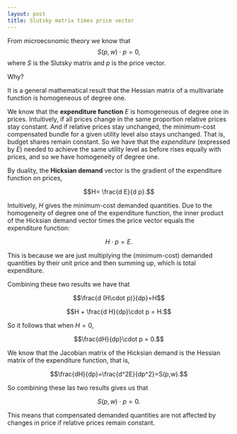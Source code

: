 ```yaml
---
layout: post
title: Slutsky matrix times price vector
---
```

From microeconomic theory we know that 
$$ S(p, w) \cdot p = 0,$$ 
where $S$ is the Slutsky matrix and $p$ is the price vector.

Why?

It is a general mathematical result that the Hessian matrix of a multivariate function is homogeneous of degree one.

We know that the **expenditure function** $E$  is homogeneous of degree one in prices. Intuitively, if all prices change in the same proportion relative prices stay constant. And if relative prices stay unchanged, the minimum-cost compensated bundle for a given utility level also stays unchanged. That is, budget shares remain constant. So we have that the *expenditure* (expressed by $E$)  needed to achieve the same utility level as before rises equally with prices, and so we have homogeneity of degree one.

By duality, the **Hicksian demand** vector is the gradient of the expenditure function on prices,

$$H= \frac{d E}{d p}.$$

Intuitively, $H$ gives the minimum-cost demanded quantities. Due to the homogeneity of degree one of the expenditure function, the inner product of the Hicksian demand vector times the price vector equals the expenditure function:

$$H\cdot p=E.$$

This is because we are just multiplying the (minimum-cost) demanded quantities by their unit price and then summing up, which is total expenditure.

Combining these two results we have that 

$$\frac{d (H\cdot p)}{dp}=H$$

$$H + \frac{d H}{dp}\cdot p = H.$$

So it follows that when $H=0$,

$$\frac{dH}{dp}\cdot p = 0.$$

We know that the Jacobian matrix of the Hicksian demand is the Hessian matrix of the expenditure function, that is, 

$$\frac{dH}{dp}=\frac{d^2E}{dp^2}=S(p,w).$$

So combining these las two results gives us that 

$$S(p, w) \cdot p = 0.$$

This means that compensated demanded quantities are not affected by changes in price if relative prices remain constant.


